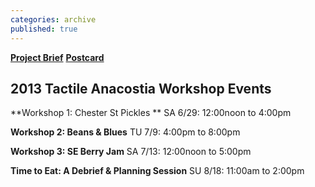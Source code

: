 ```yaml
---
categories: archive
published: true
---
```


**[Project Brief](https://www.dropbox.com/s/pge5107p3ypl543/TactileAnacostiaBRIEF.pdf)**
**[Postcard](https://www.dropbox.com/s/envqjwk2l66n10i/TA_POSTCARD_0602.pdf)**

## 2013 Tactile Anacostia Workshop Events
**Workshop 1: Chester St Pickles **
SA 6/29: 12:00noon to 4:00pm 

**Workshop 2: Beans & Blues**
TU 7/9: 4:00pm to 8:00pm

**Workshop 3: SE Berry Jam**
SA 7/13: 12:00noon to 5:00pm 

**Time to Eat: A Debrief & Planning Session**
SU 8/18: 11:00am to 2:00pm